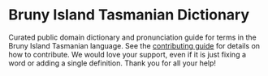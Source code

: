 
# Bruny Island Tasmanian Dictionary

Curated public domain dictionary and pronunciation guide for terms in the Bruny Island Tasmanian language. See the [contributing guide](https://github.com/drumworkteam/term/blob/make/.github/contributing.md) for details on how to contribute. We would love your support, even if it is just fixing a word or adding a single definition. Thank you for all your help!